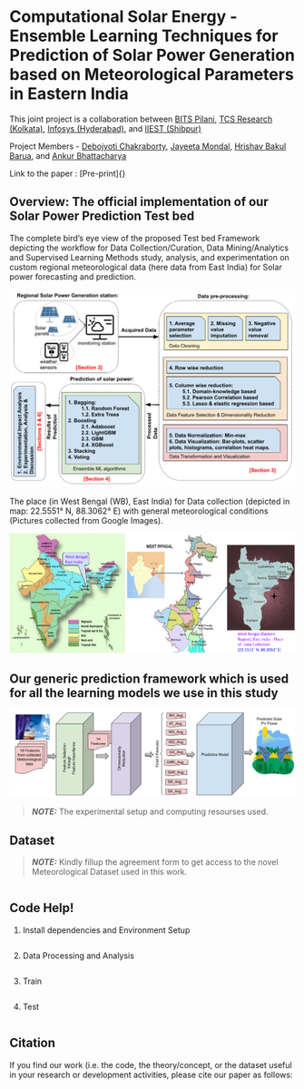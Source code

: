 # Computational Solar Energy - Ensemble Learning Techniques for Prediction of Solar Power Generation based on Meteorological Parameters in Eastern India

This joint project is a collaboration between [BITS Pilani](https://www.bits-pilani.ac.in/), [TCS Research (Kolkata)](https://www.tcs.com/research-and-innovation), [Infosys (Hyderabad)](https://www.infosys.com/), and [IIEST (Shibpur)](https://www.iiests.ac.in/)

Project Members - [Debojyoti Chakraborty](https://www.linkedin.com/in/debojyoti-chakraborty-ba03a4179/?originalSubdomain=in), [Jayeeta Mondal](https://scholar.google.com/citations?user=lW7H0AoAAAAJ&hl=en), [Hrishav Bakul Barua](https://www.researchgate.net/profile/Hrishav-Barua), and [Ankur Bhattacharya](https://universe.bits-pilani.ac.in/Hyderabad/bhattacharjee/Profile)

Link to the paper : [Pre-print]{}

<h2> Overview: The official implementation of our Solar Power Prediction Test bed  </h2>

The complete bird’s eye view of the proposed Test bed Framework depicting the workflow for Data Collection/Curation, Data Mining/Analytics and Supervised Learning Methods study, analysis, and experimentation on custom regional meteorological data (here data from East India) for Solar power forecasting and prediction.

![My Image](assets/Solar-Flow-Intro.png)


The place (in West Bengal (WB), East India) for Data collection (depicted in map: 22.5551° N, 88.3062° E) with general meteorological conditions (Pictures collected from Google Images).


![My Image](assets/data_coll.png)



<h2> Our generic prediction framework which is used for all the learning models we use in this study </h2>

![My Image](assets/Model_diagram.png)

> **_NOTE:_**  The experimental setup and computing resourses used.

<h2> Dataset</h2> 

> **_NOTE:_**  Kindly fillup the agreement form to get access to the novel Meteorological Dataset used in this work.

~~~

~~~


<h2> Code Help!</h2> 



1) Install dependencies and Environment Setup

~~~

~~~

2) Data Processing and Analysis

~~~

~~~


3) Train

~~~

~~~

4) Test

~~~

~~~



<h2> Citation </h2> 

If you find our work (i.e. the code, the theory/concept, or the dataset useful in your research or development activities, please cite our paper as follows:

~~~

~~~

